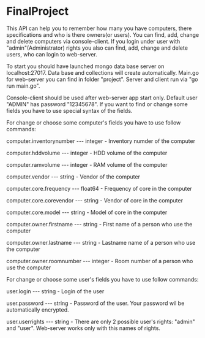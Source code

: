 # FinalProject
This API can help you to remember how many you have computers, there specifications and who is there owners(or users).
You can find, add, change and delete computers via console-client. If you login under user with "admin"(Administrator) rights you also can find, add, change and delete users, who can login to web-server.

To start you should have launched mongo data base server on localhost:27017.
Data base and collections will create automatically.
Main.go for web-server you can find in folder "project".
Server and client run via "go run main.go".

Console-client should be used after web-server app start only.
Default user "ADMIN" has password "12345678".
If you want to find or change some fields you have to use special syntax of the fields.

For change or choose some computer's fields you have to use follow commands:

   computer.inventorynumber --- integer - Inventory numder of the computer

   computer.hddvolume --- integer - HDD volume of the computer

   computer.ramvolume --- integer - RAM volume of the computer

   computer.vendor --- string - Vendor of the computer

   computer.core.frequency --- float64 - Frequency of core in the computer

   computer.core.corevendor --- string - Vendor of core in the computer

   computer.core.model --- string - Model of core in the computer

   computer.owner.firstname --- string - First name of a person who use the computer

   computer.owner.lastname --- string - Lastname name of a person who use the computer

   computer.owner.roomnumber --- integer - Room number of a person who use the computer


For change or choose some user's fields you have to use follow commands:

   user.login --- string - Login of the user

   user.password --- string - Password of the user. Your password wil be automatically encrypted.

   user.userrights --- string - There are only 2 possible user's rights: "admin" and "user". Web-server works only with this names of rights.


